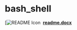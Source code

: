 # bash_shell

[![README Icon](👩🏻‍💻)
&nbsp;[**readme.docx**](https://docs.google.com/document/d/14NZEwlAU6br7HMvICwp-ibPbARchyXkpaaT8ZHDrqUU/)
